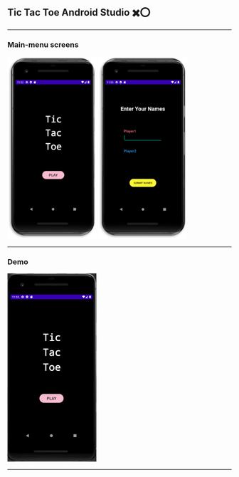 ﻿## Tic Tac Toe Android Studio ✖️⭕

---

### Main-menu screens
<img src="img/Main-menu.png" width=200> <img src="img/Names-menu.png" width=200>

---

### Demo
<img src="img/TicTacToe.gif" width=200>

---